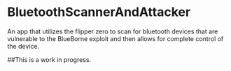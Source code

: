 # BluetoothScannerAndAttacker
An app that utilizes the flipper zero to scan for bluetooth devices that are vulnerable to the BlueBorne exploit and then allows for complete control of the device.

##This is a work in progress.
